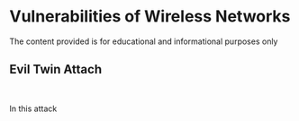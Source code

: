 # Vulnerabilities of Wireless Networks
<p>The content provided is for educational and informational purposes only</p>

<h2>Evil Twin Attach</h2>
<br/>
<p>In this attack</p>


